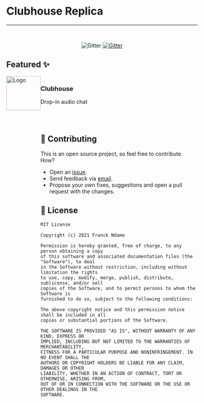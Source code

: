 # Clubhouse Replica
--------------------------------------------------------------------------------
<br/>
<p align="center">
   <a>
      <img src="https://img.shields.io/badge/swift-5.0+-blue.svg" alt="Gitter">
   </a>
 
   <a>
   <a href="https://opensource.org/licenses/MIT">
      <img src="https://img.shields.io/badge/License-MIT-yellow.svg" alt="Gitter">
   </a>
  </p>

## Featured ✨
<div  style="display: inline-flex;">
  <img src="images/ca-app-icon.png" alt="Logo" width="90">
  <div>
    <h3>Clubhouse</h3>
    <p>Drop-in audio chat</p>
  <div>
</div>
<br /><br />
    


    
## 🤝 Contributing
This is an open source project, so feel free to contribute. How?
- Open an [issue](https://github.com/twentyone24/Clubhouse/issues/new). 
- Send feedback via [email](mailto://navemics@gmail.com).
- Propose your own fixes, suggestions and open a pull request with the changes.
    

## 🚨 License

```
MIT License

Copyright (c) 2021 Franck Ndame

Permission is hereby granted, free of charge, to any person obtaining a copy
of this software and associated documentation files (the "Software"), to deal
in the Software without restriction, including without limitation the rights
to use, copy, modify, merge, publish, distribute, sublicense, and/or sell
copies of the Software, and to permit persons to whom the Software is
furnished to do so, subject to the following conditions:

The above copyright notice and this permission notice shall be included in all
copies or substantial portions of the Software.

THE SOFTWARE IS PROVIDED "AS IS", WITHOUT WARRANTY OF ANY KIND, EXPRESS OR
IMPLIED, INCLUDING BUT NOT LIMITED TO THE WARRANTIES OF MERCHANTABILITY,
FITNESS FOR A PARTICULAR PURPOSE AND NONINFRINGEMENT. IN NO EVENT SHALL THE
AUTHORS OR COPYRIGHT HOLDERS BE LIABLE FOR ANY CLAIM, DAMAGES OR OTHER
LIABILITY, WHETHER IN AN ACTION OF CONTRACT, TORT OR OTHERWISE, ARISING FROM,
OUT OF OR IN CONNECTION WITH THE SOFTWARE OR THE USE OR OTHER DEALINGS IN THE
SOFTWARE.
```

